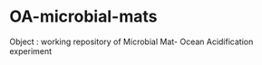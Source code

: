 # OA-microbial-mats

Object : working repository of Microbial Mat- Ocean Acidification experiment


